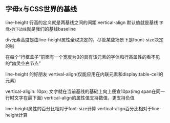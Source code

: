 ## 字母x与CSS世界的基线
line-height 行高的定义就是两基线之间的间距
vertical-align 默认值就是基线
`字母x的下边缘`就是我们的基线baseline

div元素高度是由line-height属性全权决定的，尽管某些场景下是fount-size决定的啦

在每个“行框盒子”前面有一个宽度为0的具有该元素的字体和行高属性的看不见的“幽灵空白节点”

line-height 的好朋友 vertival-align(仅能应用在内联元素和display:table-cell的元素)

vertical-aligin: 10px; 文字就在当前基线的基础上向上便宜10px(img span在同一行时文字在最下面)
vertical-align的属性值支持数值，更支持负值

line-height属性的百分比相对于font-size计算
vertical-align百分比相对于line-height计算